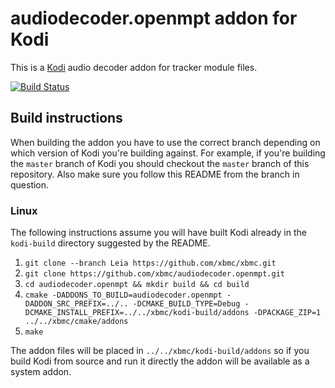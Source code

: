 # audiodecoder.openmpt addon for Kodi

This is a [Kodi](http://kodi.tv) audio decoder addon for tracker module files.

[![Build Status](https://travis-ci.org/xbmc/audiodecoder.openmpt.svg?branch=master)](https://travis-ci.org/xbmc/audiodecoder.openmpt)

## Build instructions

When building the addon you have to use the correct branch depending on which version of Kodi you're building against. 
For example, if you're building the `master` branch of Kodi you should checkout the `master` branch of this repository. 
Also make sure you follow this README from the branch in question.

### Linux

The following instructions assume you will have built Kodi already in the `kodi-build` directory 
suggested by the README.

1. `git clone --branch Leia https://github.com/xbmc/xbmc.git`
2. `git clone https://github.com/xbmc/audiodecoder.openmpt.git`
3. `cd audiodecoder.openmpt && mkdir build && cd build`
4. `cmake -DADDONS_TO_BUILD=audiodecoder.openmpt -DADDON_SRC_PREFIX=../.. -DCMAKE_BUILD_TYPE=Debug -DCMAKE_INSTALL_PREFIX=../../xbmc/kodi-build/addons -DPACKAGE_ZIP=1 ../../xbmc/cmake/addons`
5. `make`

The addon files will be placed in `../../xbmc/kodi-build/addons` so if you build Kodi from source and run it directly 
the addon will be available as a system addon.
